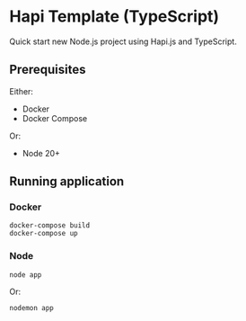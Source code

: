 # Hapi Template (TypeScript)
Quick start new Node.js project using Hapi.js and TypeScript.

## Prerequisites

Either:
- Docker
- Docker Compose

Or:
- Node 20+

## Running application
### Docker
```
docker-compose build
docker-compose up
```

### Node
```
node app
```
Or:
```
nodemon app
```

